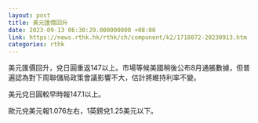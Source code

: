 ```yaml
---
layout: post
title: 美元匯價回升
date: 2023-09-13 06:30:29.000000000 +08:00
link: https://news.rthk.hk/rthk/ch/component/k2/1718072-20230913.htm
categories: rthk
---
```


美元匯價回升，兌日圓重返147以上。市場等候美國稍後公布8月通脹數據，但普遍認為對下周聯儲局政策會議影響不大，估計將維持利率不變。

美元兌日圓較早時報147.1以上。

歐元兌美元報1.076左右，1英鎊兌1.25美元以下。
